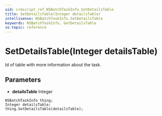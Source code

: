 ```yaml
---
uid: crmscript_ref_NSBatchTaskInfo_SetDetailsTable
title: SetDetailsTable(Integer detailsTable)
intellisense: NSBatchTaskInfo.SetDetailsTable
keywords: NSBatchTaskInfo, GetDetailsTable
so.topic: reference
---
```


# SetDetailsTable(Integer detailsTable)

Id of table with more information about the task.

## Parameters

* **detailsTable** Integer

```crmscript
NSBatchTaskInfo thing;
Integer detailsTable;
thing.SetDetailsTable(detailsTable);
```

